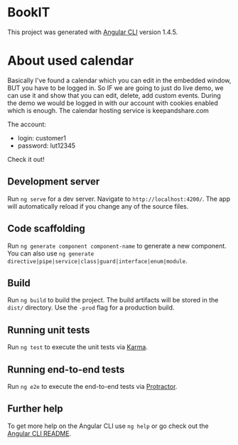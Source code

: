 # BookIT

This project was generated with [Angular CLI](https://github.com/angular/angular-cli) version 1.4.5.

# About used calendar

Basically I've found a calendar which you can edit in the embedded window, BUT you have to be logged in.
So IF we are going to just do live demo, we can use it and show that you can edit, delete, add custom events. During the demo
we would be logged in with our account with cookies enabled which is enough. The calendar hosting service is keepandshare.com

The account:
* login: customer1
* password: lut12345

Check it out!

## Development server

Run `ng serve` for a dev server. Navigate to `http://localhost:4200/`. The app will automatically reload if you change any of the source files.

## Code scaffolding

Run `ng generate component component-name` to generate a new component. You can also use `ng generate directive|pipe|service|class|guard|interface|enum|module`.

## Build

Run `ng build` to build the project. The build artifacts will be stored in the `dist/` directory. Use the `-prod` flag for a production build.

## Running unit tests

Run `ng test` to execute the unit tests via [Karma](https://karma-runner.github.io).

## Running end-to-end tests

Run `ng e2e` to execute the end-to-end tests via [Protractor](http://www.protractortest.org/).

## Further help

To get more help on the Angular CLI use `ng help` or go check out the [Angular CLI README](https://github.com/angular/angular-cli/blob/master/README.md).
